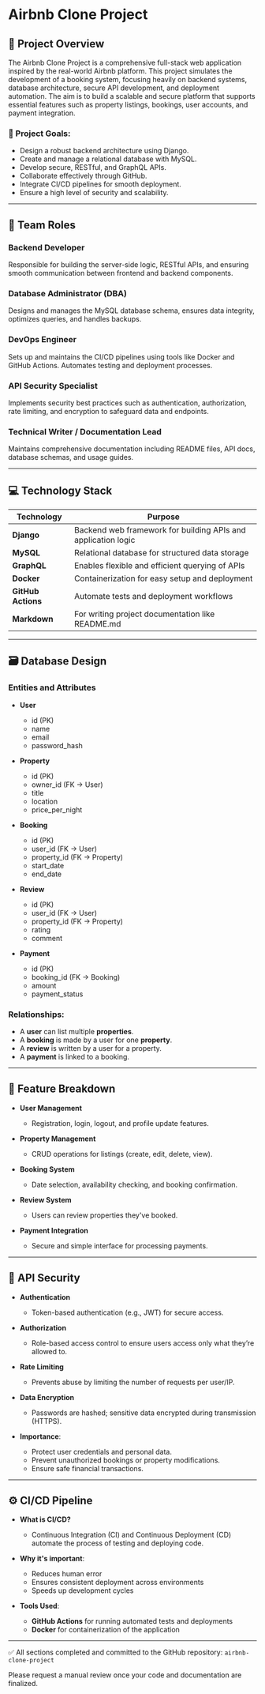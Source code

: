 # Airbnb Clone Project

## 📌 Project Overview
The Airbnb Clone Project is a comprehensive full-stack web application inspired by the real-world Airbnb platform. This project simulates the development of a booking system, focusing heavily on backend systems, database architecture, secure API development, and deployment automation. The aim is to build a scalable and secure platform that supports essential features such as property listings, bookings, user accounts, and payment integration.

### 🎯 Project Goals:
- Design a robust backend architecture using Django.
- Create and manage a relational database with MySQL.
- Develop secure, RESTful, and GraphQL APIs.
- Collaborate effectively through GitHub.
- Integrate CI/CD pipelines for smooth deployment.
- Ensure a high level of security and scalability.

---

## 👥 Team Roles

### Backend Developer
Responsible for building the server-side logic, RESTful APIs, and ensuring smooth communication between frontend and backend components.

### Database Administrator (DBA)
Designs and manages the MySQL database schema, ensures data integrity, optimizes queries, and handles backups.

### DevOps Engineer
Sets up and maintains the CI/CD pipelines using tools like Docker and GitHub Actions. Automates testing and deployment processes.

### API Security Specialist
Implements security best practices such as authentication, authorization, rate limiting, and encryption to safeguard data and endpoints.

### Technical Writer / Documentation Lead
Maintains comprehensive documentation including README files, API docs, database schemas, and usage guides.

---

## 💻 Technology Stack

| Technology      | Purpose                                                       |
|----------------|---------------------------------------------------------------|
| **Django**      | Backend web framework for building APIs and application logic |
| **MySQL**       | Relational database for structured data storage               |
| **GraphQL**     | Enables flexible and efficient querying of APIs               |
| **Docker**      | Containerization for easy setup and deployment                |
| **GitHub Actions** | Automate tests and deployment workflows                     |
| **Markdown**    | For writing project documentation like README.md             |

---

## 🗃️ Database Design

### Entities and Attributes

- **User**
  - id (PK)
  - name
  - email
  - password_hash

- **Property**
  - id (PK)
  - owner_id (FK → User)
  - title
  - location
  - price_per_night

- **Booking**
  - id (PK)
  - user_id (FK → User)
  - property_id (FK → Property)
  - start_date
  - end_date

- **Review**
  - id (PK)
  - user_id (FK → User)
  - property_id (FK → Property)
  - rating
  - comment

- **Payment**
  - id (PK)
  - booking_id (FK → Booking)
  - amount
  - payment_status

### Relationships:
- A **user** can list multiple **properties**.
- A **booking** is made by a user for one **property**.
- A **review** is written by a user for a property.
- A **payment** is linked to a booking.

---

## 🚀 Feature Breakdown

- **User Management**
  - Registration, login, logout, and profile update features.

- **Property Management**
  - CRUD operations for listings (create, edit, delete, view).

- **Booking System**
  - Date selection, availability checking, and booking confirmation.

- **Review System**
  - Users can review properties they've booked.

- **Payment Integration**
  - Secure and simple interface for processing payments.

---

## 🔐 API Security

- **Authentication**
  - Token-based authentication (e.g., JWT) for secure access.

- **Authorization**
  - Role-based access control to ensure users access only what they’re allowed to.

- **Rate Limiting**
  - Prevents abuse by limiting the number of requests per user/IP.

- **Data Encryption**
  - Passwords are hashed; sensitive data encrypted during transmission (HTTPS).

- **Importance**:
  - Protect user credentials and personal data.
  - Prevent unauthorized bookings or property modifications.
  - Ensure safe financial transactions.

---

## ⚙️ CI/CD Pipeline

- **What is CI/CD?**
  - Continuous Integration (CI) and Continuous Deployment (CD) automate the process of testing and deploying code.

- **Why it's important**:
  - Reduces human error
  - Ensures consistent deployment across environments
  - Speeds up development cycles

- **Tools Used**:
  - **GitHub Actions** for running automated tests and deployments
  - **Docker** for containerization of the application

---

✅ All sections completed and committed to the GitHub repository: `airbnb-clone-project`

Please request a manual review once your code and documentation are finalized.
